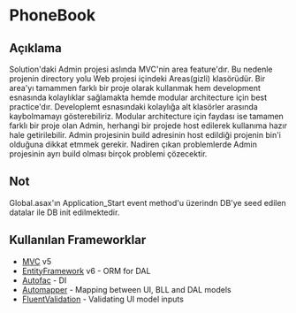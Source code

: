 
# PhoneBook

## Açıklama
Solution'daki Admin projesi aslında MVC'nin area feature'dır. Bu nedenle projenin directory yolu Web projesi içindeki Areas(gizli) klasörüdür. Bir area'yı tamammen farklı bir proje olarak kullanmak hem development esnasında kolaylıklar sağlamakta hemde modular architecture için best practice'dır.
Developlemt esnasındaki kolaylığa alt klasörler arasında kaybolmamayı gösterebiliriz. Modular architecture için faydası ise tamamen farklı bir proje olan Admin, herhangi bir projede host edilerek kullanıma hazır hale getirilebilir. Admin projesinin build adresinin host edildiği projenin bin'i olduğuna dikkat etmmek gerekir. Nadiren çıkan problemlerde Admin projesinin ayrı build olması birçok problemi çözecektir.

## Not 
Global.asax'ın Application_Start event method'u üzerindn DB'ye seed edilen datalar ile DB init edilmektedir.

## Kullanılan Frameworklar

* [MVC](https://github.com/aspnet/Mvc) v5
* [EntityFramework](https://github.com/aspnet/EntityFrameworkCore) v6 - ORM for DAL
* [Autofac](https://github.com/autofac/Autofac) - DI
* [Automapper](https://github.com/AutoMapper/AutoMapper) - Mapping between UI, BLL and DAL models
* [FluentValidation](https://github.com/JeremySkinner/FluentValidation) - Validating UI model inputs
